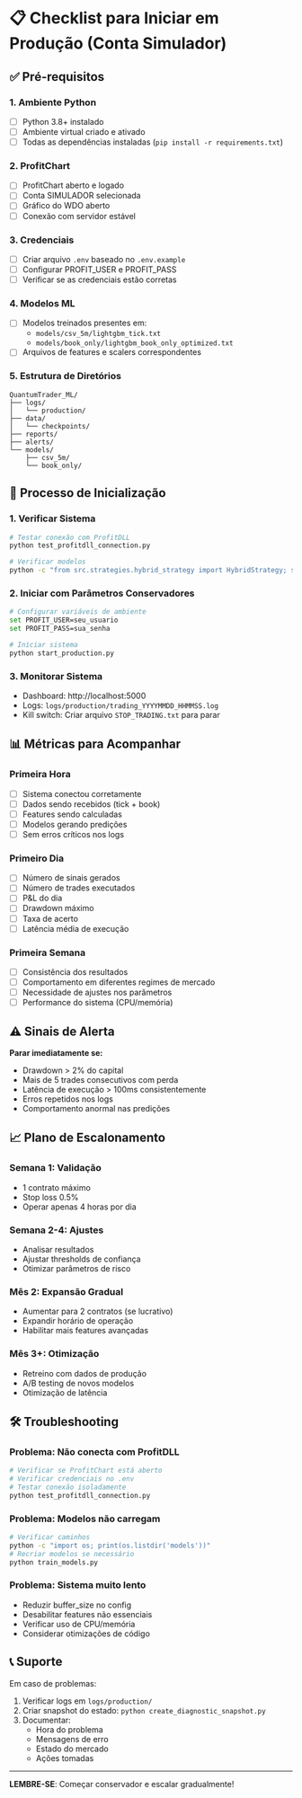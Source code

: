 # 📋 Checklist para Iniciar em Produção (Conta Simulador)

## ✅ Pré-requisitos

### 1. **Ambiente Python**
- [ ] Python 3.8+ instalado
- [ ] Ambiente virtual criado e ativado
- [ ] Todas as dependências instaladas (`pip install -r requirements.txt`)

### 2. **ProfitChart**
- [ ] ProfitChart aberto e logado
- [ ] Conta SIMULADOR selecionada
- [ ] Gráfico do WDO aberto
- [ ] Conexão com servidor estável

### 3. **Credenciais**
- [ ] Criar arquivo `.env` baseado no `.env.example`
- [ ] Configurar PROFIT_USER e PROFIT_PASS
- [ ] Verificar se as credenciais estão corretas

### 4. **Modelos ML**
- [ ] Modelos treinados presentes em:
  - `models/csv_5m/lightgbm_tick.txt`
  - `models/book_only/lightgbm_book_only_optimized.txt`
- [ ] Arquivos de features e scalers correspondentes

### 5. **Estrutura de Diretórios**
```
QuantumTrader_ML/
├── logs/
│   └── production/
├── data/
│   └── checkpoints/
├── reports/
├── alerts/
└── models/
    ├── csv_5m/
    └── book_only/
```

## 🚀 Processo de Inicialização

### 1. **Verificar Sistema**
```bash
# Testar conexão com ProfitDLL
python test_profitdll_connection.py

# Verificar modelos
python -c "from src.strategies.hybrid_strategy import HybridStrategy; s = HybridStrategy({}); s.load_models()"
```

### 2. **Iniciar com Parâmetros Conservadores**
```bash
# Configurar variáveis de ambiente
set PROFIT_USER=seu_usuario
set PROFIT_PASS=sua_senha

# Iniciar sistema
python start_production.py
```

### 3. **Monitorar Sistema**
- Dashboard: http://localhost:5000
- Logs: `logs/production/trading_YYYYMMDD_HHMMSS.log`
- Kill switch: Criar arquivo `STOP_TRADING.txt` para parar

## 📊 Métricas para Acompanhar

### Primeira Hora
- [ ] Sistema conectou corretamente
- [ ] Dados sendo recebidos (tick + book)
- [ ] Features sendo calculadas
- [ ] Modelos gerando predições
- [ ] Sem erros críticos nos logs

### Primeiro Dia
- [ ] Número de sinais gerados
- [ ] Número de trades executados
- [ ] P&L do dia
- [ ] Drawdown máximo
- [ ] Taxa de acerto
- [ ] Latência média de execução

### Primeira Semana
- [ ] Consistência dos resultados
- [ ] Comportamento em diferentes regimes de mercado
- [ ] Necessidade de ajustes nos parâmetros
- [ ] Performance do sistema (CPU/memória)

## ⚠️ Sinais de Alerta

**Parar imediatamente se:**
- Drawdown > 2% do capital
- Mais de 5 trades consecutivos com perda
- Latência de execução > 100ms consistentemente
- Erros repetidos nos logs
- Comportamento anormal nas predições

## 📈 Plano de Escalonamento

### Semana 1: Validação
- 1 contrato máximo
- Stop loss 0.5%
- Operar apenas 4 horas por dia

### Semana 2-4: Ajustes
- Analisar resultados
- Ajustar thresholds de confiança
- Otimizar parâmetros de risco

### Mês 2: Expansão Gradual
- Aumentar para 2 contratos (se lucrativo)
- Expandir horário de operação
- Habilitar mais features avançadas

### Mês 3+: Otimização
- Retreino com dados de produção
- A/B testing de novos modelos
- Otimização de latência

## 🛠️ Troubleshooting

### Problema: Não conecta com ProfitDLL
```bash
# Verificar se ProfitChart está aberto
# Verificar credenciais no .env
# Testar conexão isoladamente
python test_profitdll_connection.py
```

### Problema: Modelos não carregam
```bash
# Verificar caminhos
python -c "import os; print(os.listdir('models'))"
# Recriar modelos se necessário
python train_models.py
```

### Problema: Sistema muito lento
- Reduzir buffer_size no config
- Desabilitar features não essenciais
- Verificar uso de CPU/memória
- Considerar otimizações de código

## 📞 Suporte

Em caso de problemas:
1. Verificar logs em `logs/production/`
2. Criar snapshot do estado: `python create_diagnostic_snapshot.py`
3. Documentar:
   - Hora do problema
   - Mensagens de erro
   - Estado do mercado
   - Ações tomadas

---

**LEMBRE-SE**: Começar conservador e escalar gradualmente!